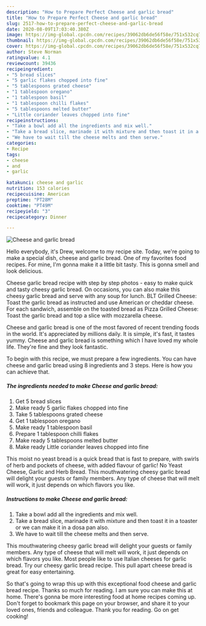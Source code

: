 ```yaml
---
description: "How to Prepare Perfect Cheese and garlic bread"
title: "How to Prepare Perfect Cheese and garlic bread"
slug: 2517-how-to-prepare-perfect-cheese-and-garlic-bread
date: 2020-08-09T17:03:40.380Z
image: https://img-global.cpcdn.com/recipes/39062db6de56f58e/751x532cq70/cheese-and-garlic-bread-recipe-main-photo.jpg
thumbnail: https://img-global.cpcdn.com/recipes/39062db6de56f58e/751x532cq70/cheese-and-garlic-bread-recipe-main-photo.jpg
cover: https://img-global.cpcdn.com/recipes/39062db6de56f58e/751x532cq70/cheese-and-garlic-bread-recipe-main-photo.jpg
author: Steve Norman
ratingvalue: 4.1
reviewcount: 39436
recipeingredient:
- "5 bread slices"
- "5 garlic flakes chopped into fine"
- "5 tablespoons grated cheese"
- "1 tablespoon oregano"
- "1 tablespoon basil"
- "1 tablespoon chilli flakes"
- "5 tablespoons melted butter"
- "Little coriander leaves chopped into fine"
recipeinstructions:
- "Take a bowl add all the ingredients and mix well."
- "Take a bread slice, marinade it with mixture and then toast it in a toaster or we can make it in a dosa pan also."
- "We have to wait till the cheese melts and then serve."
categories:
- Recipe
tags:
- cheese
- and
- garlic

katakunci: cheese and garlic 
nutrition: 153 calories
recipecuisine: American
preptime: "PT28M"
cooktime: "PT49M"
recipeyield: "3"
recipecategory: Dinner

---
```



![Cheese and garlic bread](https://img-global.cpcdn.com/recipes/39062db6de56f58e/751x532cq70/cheese-and-garlic-bread-recipe-main-photo.jpg)

Hello everybody, it's Drew, welcome to my recipe site. Today, we're going to make a special dish, cheese and garlic bread. One of my favorites food recipes. For mine, I'm gonna make it a little bit tasty. This is gonna smell and look delicious.

Cheese garlic bread recipe with step by step photos - easy to make quick and tasty cheesy garlic bread. On occasions, you can also make this cheesy garlic bread and serve with any soup for lunch. BLT Grilled Cheese: Toast the garlic bread as instructed and use American or cheddar cheese. For each sandwich, assemble on the toasted bread as Pizza Grilled Cheese: Toast the garlic bread and top a slice with mozzarella cheese.

Cheese and garlic bread is one of the most favored of recent trending foods in the world. It's appreciated by millions daily. It is simple, it's fast, it tastes yummy. Cheese and garlic bread is something which I have loved my whole life. They're fine and they look fantastic.


To begin with this recipe, we must prepare a few ingredients. You can have cheese and garlic bread using 8 ingredients and 3 steps. Here is how you can achieve that.

<!--inarticleads1-->

##### The ingredients needed to make Cheese and garlic bread:

1. Get 5 bread slices
1. Make ready 5 garlic flakes chopped into fine
1. Take 5 tablespoons grated cheese
1. Get 1 tablespoon oregano
1. Make ready 1 tablespoon basil
1. Prepare 1 tablespoon chilli flakes
1. Make ready 5 tablespoons melted butter
1. Make ready Little coriander leaves chopped into fine


This moist no yeast bread is a quick bread that is fast to prepare, with swirls of herb and pockets of cheese, with added flavour of garlic! No Yeast Cheese, Garlic and Herb Bread. This mouthwatering cheesy garlic bread will delight your guests or family members. Any type of cheese that will melt will work, it just depends on which flavors you like. 

<!--inarticleads2-->

##### Instructions to make Cheese and garlic bread:

1. Take a bowl add all the ingredients and mix well.
1. Take a bread slice, marinade it with mixture and then toast it in a toaster or we can make it in a dosa pan also.
1. We have to wait till the cheese melts and then serve.


This mouthwatering cheesy garlic bread will delight your guests or family members. Any type of cheese that will melt will work, it just depends on which flavors you like. Most people like to use Italian cheeses for garlic bread. Try our cheesy garlic bread recipe. This pull apart cheese bread is great for easy entertaining. 

So that's going to wrap this up with this exceptional food cheese and garlic bread recipe. Thanks so much for reading. I am sure you can make this at home. There's gonna be more interesting food at home recipes coming up. Don't forget to bookmark this page on your browser, and share it to your loved ones, friends and colleague. Thank you for reading. Go on get cooking!
